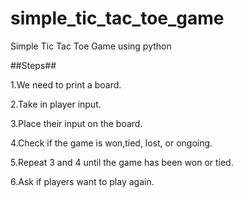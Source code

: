 # simple_tic_tac_toe_game
Simple Tic Tac Toe Game using python

##Steps##

1.We need to print a board.

2.Take in player input.

3.Place their input on the board.

4.Check if the game is won,tied, lost, or ongoing.

5.Repeat 3 and 4 until the game has been won or tied.

6.Ask if players want to play again.

